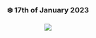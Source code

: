 <div align='center'> 

### ❄️ 17th of January 2023
 
![](https://media.tenor.com/images/e82d11831aee19147548dcecaa6046d3/tenor.png)<div>
